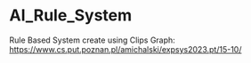 # AI_Rule_System
Rule Based System create using Clips
Graph:
https://www.cs.put.poznan.pl/amichalski/expsys2023.pt/15-10/
